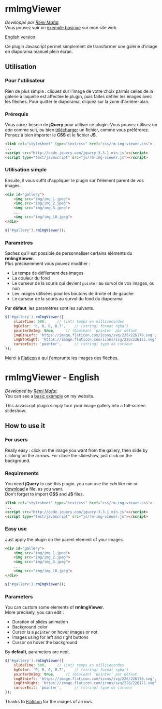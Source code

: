 # rmImgViewer

_Développé par [Rémi Mafat](http://www.remimafat.fr)._  
Vous pouvez voir un [exemple basique](http://www.remimafat.fr/exemple/rm-img-viewer) sur mon site web.

[English version](#rmimgviewer-english)

Ce plugin Javascript permet simplement de transformer une galerie d'image en diaporama manuel plein écran.  

## Utilisation 

### Pour l'utilisateur

Rien de plus simple : cliquez sur l'image de votre choix parmis celles de la galerie à laquelle est affectée le plugin, puis faites défiler les images avec les flèches. Pour quitter le diaporama, cliquez sur la zone d'arrière-plan.

### Prérequis

Vous aurez besoin de **jQuery** pour utiliser ce plugin. Vous pouvez utilisez un _cdn_ comme suit, ou bien [télécharger](https://jquery.com/download/) un fichier, comme vous préférerez.   
Pensez à bien importer le **CSS** et le fichier **JS**.

```html
<link rel="stylesheet" type="text/css" href="css/rm-img-viewer.css">
...
<script src="http://code.jquery.com/jquery-3.3.1.min.js"></script>
<script type="text/javascript" src="js/rm-img-viewer.js"></script>
```

### Utilisation simple

Ensuite, il vous suffit d'appliquer le plugin sur l'élément parent de vos images.

```html
<div id="gallery">
	<img src="img/img_1.jpeg">
	<img src="img/img_2.jpeg">
	<img src="img/img_3.jpeg">
	...
	<img src="img/img_10.jpeg">
</div>
```
```javascript
$('#gallery').rmImgViewer();
```

### Paramètres

Sachez qu'il est possible de personnaliser certains éléments du **rmImgViewer**.  
Plus précisemment vous pouvez modifier :  
- Le temps de défilement des images
- La couleur du fond
- Le curseur de la souris qui devient `pointer` au survol de vos images, ou non
- Les images utilisées pour les boutons de droite et de gauche
- Le curseur de la souris au survol du fond du diaporama

Par **défaut**, les paramètres sont les suivants.

```javascript
$('#gallery').rmImgViewer({
	slideTime: 500,		// (int) temps en millisecondes
	bgColor: '0, 0, 0, 0.7',	// (string) format rgba()
	pointerOnImg: true,		// (boolean) 'pointer' par défaut
	imgBtnLeft: 'https://image.flaticon.com/icons/svg/226/226170.svg',	// (string) Url de l'image
	imgBtnRight: 'https://image.flaticon.com/icons/svg/226/226171.svg', // (string) Url de l'image
	cursorExit: 'pointer',		// (string) type de curseur
});
```

Merci à [Flaticon](https://www.flaticon.com/) à qui j'emprunte les images des flèches. 

# rmImgViewer - English

_Developed by [Rémi Mafat](http://www.remimafat.fr)._  
You can see a [basic example](http://www.remimafat.fr/projet/rm-img-viewer) on my website.

This Javascript plugin simply turn your image gallery into a full-screen slideshow.

## How to use it

### For users

Really easy : click on the image you want from the gallery, then slide by clicking on the arrows. For close the slideshow, just click on the background.

### Requirements

You need **jQuery** to use this plugin. you can use the _cdn_ like me or [download](https://jquery.com/download/) a file, as you want.   
Don't forget to import **CSS** and **JS** files.

```html
<link rel="stylesheet" type="text/css" href="css/rm-img-viewer.css">
...
<script src="http://code.jquery.com/jquery-3.3.1.min.js"></script>
<script type="text/javascript" src="js/rm-img-viewer.js"></script>
```

### Easy use

Just apply the plugin on the parent element of your images.

```html
<div id="gallery">
	<img src="img/img_1.jpeg">
	<img src="img/img_2.jpeg">
	<img src="img/img_3.jpeg">
	...
	<img src="img/img_10.jpeg">
</div>
```
```javascript
$('#gallery').rmImgViewer();
```

### Parameters

You can custom some elements of **rmImgViewer**.  
More precisely, you can edit :  
- Duration of slides animation
- Background color
- Cursor is a `pointer` on hover images or not
- Images using for left and right buttons
- Cursor on hover the background 

By **default**, parameters are next.

```javascript
$('#gallery').rmImgViewer({
	slideTime: 500,		// (int) temps en millisecondes
	bgColor: '0, 0, 0, 0.7',	// (string) format rgba()
	pointerOnImg: true,		// (boolean) 'pointer' par défaut
	imgBtnLeft: 'https://image.flaticon.com/icons/svg/226/226170.svg',	// (string) Url de l'image
	imgBtnRight: 'https://image.flaticon.com/icons/svg/226/226171.svg', // (string) Url de l'image
	cursorExit: 'pointer',		// (string) type de curseur
});
```

Thanks to [Flaticon](https://www.flaticon.com/) for the images of arrows.
